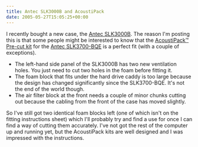 ```yaml
---
title: Antec SLK3000B and AcoustiPack
date: 2005-05-27T15:05:25+00:00
---
```

I recently bought a new case, the [Antec SLK3000B](http://www.antec.com/us/productDetails.php?ProdID=93000). The reason I'm posting this is that some people might be interested to know that the [AcoustiPack™ Pre-cut kit](http://www.acoustiproducts.com/en/acoustipack_precut.asp#APAntecBQE) for the [Antec SLK3700-BQE](http://www.antec.com/us/productDetails.php?ProdID=93703) is a perfect fit (with a couple of exceptions).

  * The left-hand side panel of the SLK3000B has two new ventilation holes. You just need to cut two holes in the foam before fitting it.
  * The foam block that fits under the hard drive caddy is too large because the design has changed significantly since the SLK3700-BQE. It's not the end of the world though.
  * The air filter block at the front needs a couple of minor chunks cutting out because the cabling from the front of the case has moved slightly.

So I've still got two identical foam blocks left (one of which isn't on the fitting instructions sheet) which I'll probably try and find a use for once I can find a way of cutting them accurately. I've not got the rest of the computer up and running yet, but the AcoustiPack kits are well designed and I was impressed with the instructions.